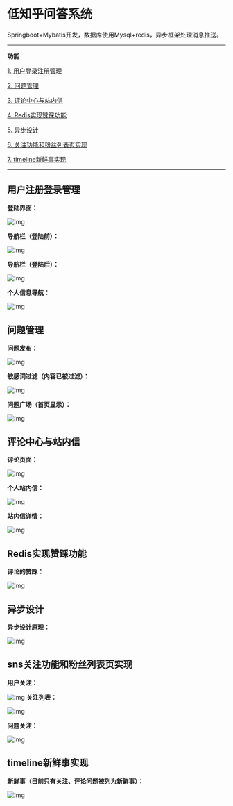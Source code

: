 # 低知乎问答系统

Springboot+Mybatis开发，数据库使用Mysql+redis，异步框架处理消息推送。

***

**功能**

[1. 用户登录注册管理](#用户注册登录管理)

[2. 问题管理](#问题管理)

[3. 评论中心与站内信](#评论中心与站内信)

[4. Redis实现赞踩功能](#Redis实现赞踩功能)

[5. 异步设计](#异步设计)

[6. 关注功能和粉丝列表页实现](#sns关注功能和粉丝列表页实现)

[7. timeline新鲜事实现](#timeline新鲜事实现)

***

## 用户注册登录管理

**登陆界面：**

![img](https://github.com/HusterHaoYoung/Zhihu-Imitation/tree/master/src/main/resources/static/images/img/log.png)

**导航栏（登陆前）：**

![img](https://github.com/HusterHaoYoung/Zhihu-Imitation/tree/master/src/main/resources/static/images/img/navigator1.png)

**导航栏（登陆后）：**

![img](https://github.com/HusterHaoYoung/Zhihu-Imitation/tree/master/src/main/resources/static/images/img/navigator2.png)

**个人信息导航：**

![img](https://github.com/HusterHaoYoung/Zhihu-Imitation/tree/master/src/main/resources/static/images/img/navigator3.png)

## 问题管理

**问题发布：**

![img](https://github.com/HusterHaoYoung/Zhihu-Imitation/tree/master/src/main/resources/static/images/img/question.png)

**敏感词过滤（内容已被过滤）：**

![img](https://github.com/HusterHaoYoung/Zhihu-Imitation/tree/master/src/main/resources/static/images/img/sensitive.png)

**问题广场（首页显示）：**

![img](https://github.com/HusterHaoYoung/Zhihu-Imitation/tree/master/src/main/resources/static/images/img/page.png)

## 评论中心与站内信

**评论页面：**

![img](https://github.com/HusterHaoYoung/Zhihu-Imitation/tree/master/src/main/resources/static/images/img/comment.png)

**个人站内信：**

![img](https://github.com/HusterHaoYoung/Zhihu-Imitation/tree/master/src/main/resources/static/images/img/message.png)

**站内信详情：**

![img](https://github.com/HusterHaoYoung/Zhihu-Imitation/tree/master/src/main/resources/static/images/img/message1.png)

## Redis实现赞踩功能

**评论的赞踩：**

![img](https://github.com/HusterHaoYoung/Zhihu-Imitation/tree/master/src/main/resources/static/images/img/like.png)

## 异步设计

**异步设计原理：**

![img](https://github.com/HusterHaoYoung/Zhihu-Imitation/tree/master/src/main/resources/static/images/img/asynchronous.jpg)

## sns关注功能和粉丝列表页实现

**用户关注：**

![img](https://github.com/HusterHaoYoung/Zhihu-Imitation/tree/master/src/main/resources/static/images/img/profile.png)
**关注列表：**

![img](https://github.com/HusterHaoYoung/Zhihu-Imitation/tree/master/src/main/resources/static/images/img/follow.png)

**问题关注：**

![img](https://github.com/HusterHaoYoung/Zhihu-Imitation/tree/master/src/main/resources/static/images/img/followQuestion.png)

## timeline新鲜事实现

**新鲜事（目前只有关注、评论问题被列为新鲜事）：**

![img](https://github.com/HusterHaoYoung/Zhihu-Imitation/tree/master/src/main/resources/static/images/img/feed.png)